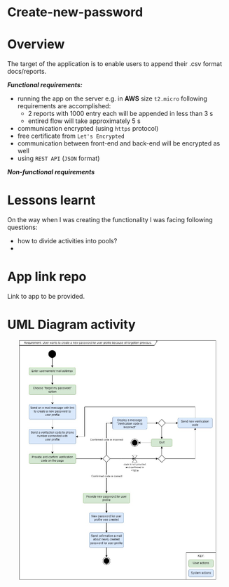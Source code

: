 # Create-new-password
# Overview
The target of the application is to enable users to append their .csv format docs/reports.

_**Functional requirements:**_

- running the app on the server e.g. in **AWS** size `t2.micro` following requirements are accomplished:
    - 2 reports with 1000 entry each will be appended in less than 3 s
    - entired flow will take approximately 5 s
- communication encrypted (using `https` protocol)
- free certificate from `Let's Encrypted`
- communication between front-end and back-end will be encrypted as well
- using `REST API` (`JSON` format)



_**Non-functional requirements**_


# Lessons learnt
On the way when I was creating the functionality I was facing following questions:
- how to divide activities into pools?
- 



# App link repo
Link to app to be provided.

# UML Diagram activity

</p>
<p align="center">
<img src="https://github.com/szduniak-ba/Create-new-password/blob/main/Create%20new%20password.jpg" width="450">
</p>
